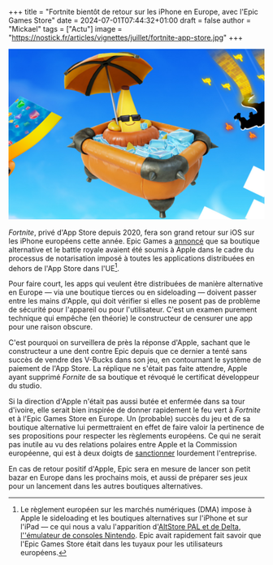 +++
title = "Fortnite bientôt de retour sur les iPhone en Europe, avec l'Epic Games Store"
date = 2024-07-01T07:44:32+01:00
draft = false
author = "Mickael"
tags = ["Actu"]
image = "https://nostick.fr/articles/vignettes/juillet/fortnite-app-store.jpg"
+++

![Fortnite](fortnite-app-store.jpg "Quoi de mieux pour oublier la situation politique en France qu'un bon petit bain.")

*Fortnite*, privé d'App Store depuis 2020, fera son grand retour sur iOS sur les iPhone européens cette année. Epic Games a [annoncé](https://x.com/EpicNewsroom/status/1806819627181219995) que sa boutique alternative et le battle royale avaient été soumis à Apple dans le cadre du processus de notarisation imposé à toutes les applications distribuées en dehors de l'App Store dans l'UE[^1].

Pour faire court, les apps qui veulent être distribuées de manière alternative en Europe — via une boutique tierces ou en sideloading — doivent passer entre les mains d'Apple, qui doit vérifier si elles ne posent pas de problème de sécurité pour l'appareil ou pour l'utilisateur. C'est un examen purement technique qui empêche (en théorie) le constructeur de censurer une app pour une raison obscure.

C'est pourquoi on surveillera de près la réponse d'Apple, sachant que le constructeur a une dent contre Epic depuis que ce dernier a tenté sans succès de vendre des V-Bucks dans son jeu, en contournant le système de paiement de l'App Store. La réplique ne s'était pas faite attendre, Apple ayant supprimé *Fornite* de sa boutique et révoqué le certificat développeur du studio.

Si la direction d'Apple n'était pas aussi butée et enfermée dans sa tour d'ivoire, elle serait bien inspirée de donner rapidement le feu vert à *Fortnite* et à l'Epic Games Store en Europe. Un (probable) succès du jeu et de sa boutique alternative lui permettraient en effet de faire valoir la pertinence de ses propositions pour respecter les règlements européens. Ce qui ne serait pas inutile au vu des relations polaires entre Apple et la Commission européenne, qui est à deux doigts de [sanctionner](https://www.lemonde.fr/economie/article/2024/06/24/concurrence-les-procedures-contre-apple-un-test-pour-bruxelles-et-le-dma_6243448_3234.html) lourdement l'entreprise.

En cas de retour positif d'Apple, Epic sera en mesure de lancer son petit bazar en Europe dans les prochains mois, et aussi de préparer ses jeux pour un lancement dans les autres boutiques alternatives.

[^1]: Le règlement européen sur les marchés numériques (DMA) impose à Apple le sideloading et les boutiques alternatives sur l'iPhone et sur l'iPad — ce qui nous a valu l'apparition d'[AltStore PAL et de Delta, l''émulateur de consoles Nintendo](https://nostick.fr/articles/2024/avril/1904-comment-installer-et-utiliser-delta/). Epic avait rapidement fait savoir que l'Epic Games Store était dans les tuyaux pour les utilisateurs européens.